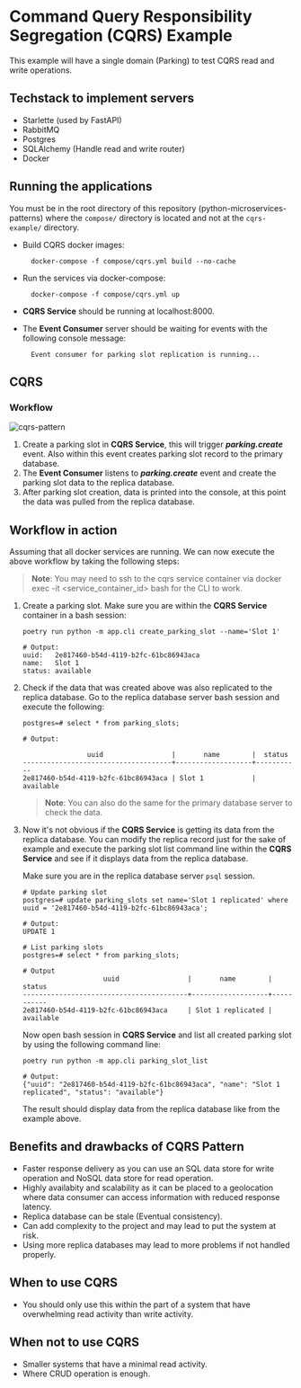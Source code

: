 
# Command Query Responsibility Segregation (CQRS) Example

This example will have a single domain (Parking) to test CQRS read and write operations.

## Techstack to implement servers

- Starlette (used by FastAPI)
- RabbitMQ
- Postgres
- SQLAlchemy (Handle read and write router)
- Docker

## Running the applications

You must be in the root directory of this repository (python-microservices-patterns) where the `compose/` directory is located and not at the `cqrs-example/` directory.

- Build CQRS docker images:

        docker-compose -f compose/cqrs.yml build --no-cache

- Run the services via docker-compose:

        docker-compose -f compose/cqrs.yml up

- **CQRS Service** should be running at localhost:8000.
- The **Event Consumer** server should be waiting for events with the following console message:

        Event consumer for parking slot replication is running...

## CQRS 

### Workflow

![cqrs-pattern](https://github.com/roelzkie15/python-microservices-patterns/blob/master/cqrs-example/resources/cqrs-pattern.png)

1. Create a parking slot in **CQRS Service**, this will trigger _**parking.create**_ event. Also within this event creates parking slot record to the primary database.
2. The **Event Consumer** listens to _**parking.create**_ event and create the parking slot data to the replica database.
3. After parking slot creation, data is printed into the console, at this point the data was pulled from the replica database.

## Workflow in action

Assuming that all docker services are running. We can now execute the above workflow by taking the following steps:

> **Note**: You may need to ssh to the cqrs service container via docker exec -it <service_container_id> bash for the CLI to work.

1. Create a parking slot. Make sure you are within the **CQRS Service** container in a bash session:

    ```
    poetry run python -m app.cli create_parking_slot --name='Slot 1'

    # Output:
    uuid:   2e817460-b54d-4119-b2fc-61bc86943aca
    name:   Slot 1
    status: available
    ```

1. Check if the data that was created above was also replicated to the replica database. Go to the replica database server bash session and execute the following:

    ```
    postgres=# select * from parking_slots;

    # Output:

                    uuid                 |       name        |  status   
    -------------------------------------+-------------------+-----------
    2e817460-b54d-4119-b2fc-61bc86943aca | Slot 1            | available
    ```

    > **Note**: You can also do the same for the primary database server to check the data.

1. Now it's not obvious if the **CQRS Service** is getting its data from the replica database. You can modify the replica record just for the sake of example and execute the parking slot list command line within the **CQRS Service** and see if it displays data from the replica database.

    Make sure you are in the replica database server `psql` session.
    ```
    # Update parking slot
    postgres=# update parking_slots set name='Slot 1 replicated' where uuid = '2e817460-b54d-4119-b2fc-61bc86943aca';

    # Output:
    UPDATE 1

    # List parking slots
    postgres=# select * from parking_slots;

    # Output
                        uuid                 |       name        |  status   
    -----------------------------------------+-------------------+-----------
    2e817460-b54d-4119-b2fc-61bc86943aca     | Slot 1 replicated | available
    ```

    Now open bash session in **CQRS Service** and list all created parking slot by using the following command line:

    ```
    poetry run python -m app.cli parking_slot_list

    # Output:
    {"uuid": "2e817460-b54d-4119-b2fc-61bc86943aca", "name": "Slot 1 replicated", "status": "available"}
    ```

    The result should display data from the replica database like from the example above.

## Benefits and drawbacks of CQRS Pattern

- Faster response delivery as you can use an SQL data store for write operation and NoSQL data store for read operation.
- Highly availabity and scalability as it can be placed to a geolocation where data consumer can access information with reduced response latency.
- Replica database can be stale (Eventual consistency).
- Can add complexity to the project and may lead to put the system at risk.
- Using more replica databases may lead to more problems if not handled properly.


## When to use CQRS

- You should only use this within the part of a system that have overwhelming read activity than write activity.

## When not to use CQRS

- Smaller systems that have a minimal read activity.
- Where CRUD operation is enough.

